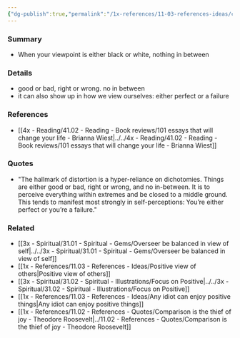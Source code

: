 ```yaml
---
{"dg-publish":true,"permalink":"/1x-references/11-03-references-ideas/cognitive-biases-polarization/","title":"Cognitive biases - Polarization"}
---
```



### Summary
- When your viewpoint is either black or white, nothing in between

### Details
- good or bad, right or wrong. no in between
- it can also show up in how we view ourselves: either perfect or a failure

### References
- [[4x - Reading/41.02 - Reading - Book reviews/101 essays that will change your life - Brianna Wiest\|../../4x - Reading/41.02 - Reading - Book reviews/101 essays that will change your life - Brianna Wiest]]

### Quotes
- "The hallmark of distortion is a hyper-reliance on dichotomies. Things are either good or bad, right or wrong, and no in-between. It is to perceive everything within extremes and be closed to a middle ground. This tends to manifest most strongly in self-perceptions: You’re either perfect or you’re a failure."

### Related
- [[3x - Spiritual/31.01 - Spiritual - Gems/Overseer be balanced in view of self\|../../3x - Spiritual/31.01 - Spiritual - Gems/Overseer be balanced in view of self]]
- [[1x - References/11.03 - References - Ideas/Positive view of others\|Positive view of others]]
- [[3x - Spiritual/31.02 - Spiritual - Illustrations/Focus on Positive\|../../3x - Spiritual/31.02 - Spiritual - Illustrations/Focus on Positive]]
- [[1x - References/11.03 - References - Ideas/Any idiot can enjoy positive things\|Any idiot can enjoy positive things]]
- [[1x - References/11.02 - References - Quotes/Comparison is the thief of joy - Theodore Roosevelt\|../11.02 - References - Quotes/Comparison is the thief of joy - Theodore Roosevelt]]